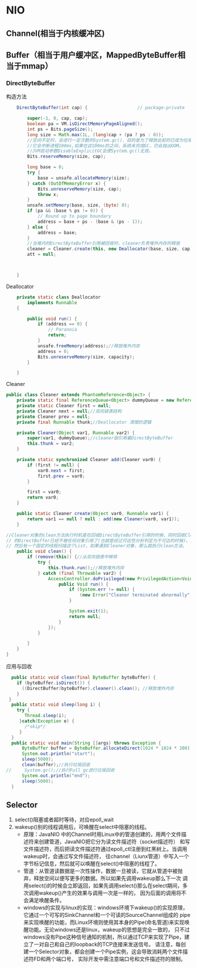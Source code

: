 # NIO
## Channel(相当于内核缓冲区)
## Buffer（相当于用户缓冲区，MappedByteBuffer相当于mmap）
### DirectByteBuffer
构造方法
```java
    DirectByteBuffer(int cap) {                   // package-private

        super(-1, 0, cap, cap);
        boolean pa = VM.isDirectMemoryPageAligned();
        int ps = Bits.pageSize();
        long size = Math.max(1L, (long)cap + (pa ? ps : 0));
        //空间不足时，会进行一定次数的System.gc()，目的是为了释放此前的已成为垃圾的堆外内存，
        //它会中断进程100ms,如果在这100ms的之间，系统未完成GC，仍会抛出OOM。
        //JVM启动参数DisableExplicitGC会使System.gc()无效。
        Bits.reserveMemory(size, cap);

        long base = 0;
        try {
            base = unsafe.allocateMemory(size);
        } catch (OutOfMemoryError x) {
            Bits.unreserveMemory(size, cap);
            throw x;
        }
        unsafe.setMemory(base, size, (byte) 0);
        if (pa && (base % ps != 0)) {
            // Round up to page boundary
            address = base + ps - (base & (ps - 1));
        } else {
            address = base;
        }
        //当堆内的DirectByteBuffer引用被回收时，cleaner负责堆外内存的释放
        cleaner = Cleaner.create(this, new Deallocator(base, size, cap));//cleaner负责堆外内存的释放
        att = null;



    }
``` 
Deallocator 
```java
    private static class Deallocator
        implements Runnable
    {

        public void run() {
            if (address == 0) {
                // Paranoia
                return;
            }
            unsafe.freeMemory(address);//释放堆外内存
            address = 0;
            Bits.unreserveMemory(size, capacity);
        }

    }
```
Cleaner
```java
public class Cleaner extends PhantomReference<Object> {
    private static final ReferenceQueue<Object> dummyQueue = new ReferenceQueue();//静态常量 引用队列
    private static Cleaner first = null;
    private Cleaner next = null;//双向链表结构
    private Cleaner prev = null;
    private final Runnable thunk;//Deallocator 清理的逻辑

    private Cleaner(Object var1, Runnable var2) {
        super(var1, dummyQueue);//cleaner弱引用着DirectByteBuffer
        this.thunk = var2;
    }

    private static synchronized Cleaner add(Cleaner var0) {
        if (first != null) {
            var0.next = first;
            first.prev = var0;
        }

        first = var0;
        return var0;
    }

    public static Cleaner create(Object var0, Runnable var1) {
        return var1 == null ? null : add(new Cleaner(var0, var1));
    }

//Cleaner对象的clean方法执行时机是在回收DirectByteBuffer引用的时候，同时回收Cleaner对象，这时JVM在判断该Cleaner对象关联
// 的DirectBuffer已经不被任何对象引用了(也就是经过可达性分析判定为不可达的时候)。此时Cleaner对象会被JVM挂到PendingList上。
// 然后有一个固定的线程扫描这个List，如果遇到Cleaner对象，那么就执行clean方法。
    public void clean() {
        if (remove(this)) {//从双向链表中移除
            try {
                this.thunk.run();//释放堆外内存
            } catch (final Throwable var2) {
                AccessController.doPrivileged(new PrivilegedAction<Void>() {
                    public Void run() {
                        if (System.err != null) {
                            (new Error("Cleaner terminated abnormally", var2)).printStackTrace();
                        }

                        System.exit(1);
                        return null;
                    }
                });
            }

        }
    }
}
```
应用与回收
```java
  public static void clean(final ByteBuffer byteBuffer) { 
    if (byteBuffer.isDirect()) { 
      ((DirectBuffer)byteBuffer).cleaner().clean(); //释放堆外内存
    } 
 } 
  public static void sleep(long i) { 
    try { 
       Thread.sleep(i); 
     }catch(Exception e) { 
       /*skip*/
     } 
  } 
  public static void main(String []args) throws Exception { 
      ByteBuffer buffer = ByteBuffer.allocateDirect(1024 * 1024 * 200); 
      System.out.println("start"); 
      sleep(5000); 
      clean(buffer);//执行垃圾回收
//     System.gc();//执行Full gc进行垃圾回收
      System.out.println("end"); 
      sleep(5000); 
  }
```
## Selector
1. select()阻塞或者超时等待，对应epoll_wait
2. wakeup()别的线程调用后，可唤醒在select中阻塞的线程。
   * 原理：JavaNIO 中的Channel时用Linux中的管道创建的，用两个文件描述符来创建管道，JavaNIO把它分为读文件描述符（socket描述符）
   和写文件描述符，而后把读文件描述符通过epoll_ctl注册到红黑树上。当调用wakeup时，会通过写文件描述符，
   往channel（Liunx管道）中写入一个字节标记信息，然后就可以唤醒在select()中阻塞的线程了。
   * 管道：从管道读数据是一次性操作，数据一旦被读，它就从管道中被抛弃，释放空间以便写更多的数据。所以如果先调用wakeup那么下一次
   调用select()的时候会立即返回，如果先调用select()那么在select期间，多次调用wakeup()产生的效果与调用一次是一样的，
   因为后面的调用将不会满足唤醒条件。
   * windows的实现与linux的实现：windows环境下wakeup()的实现原理，它通过一个可写的SinkChannel和一个可读的SourceChannel组成的
   pipe来实现唤醒的功能，而Linux环境则使用其本身的Pipe(命名管道)来实现唤醒功能。无论windows还是linux，wakeup的思想是完全一致的，
   只不过windows没有Pipe这种信号通知的机制，所以通过TCP来实现了Pipe，建立了一对自己和自己的loopback的TCP连接来发送信号。
   请注意，每创建一个Selector对象，都会创建一个Pipe实例，这会导致消耗两个文件描述符FD和两个端口号，
   实际开发中需注意端口号和文件描述符的限制。